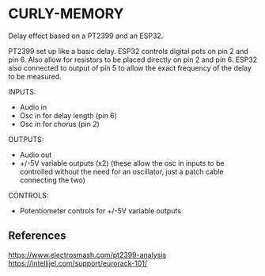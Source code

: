 # CURLY-MEMORY

Delay effect based on a PT2399 and an ESP32.

PT2399 set up like a basic delay. ESP32 controls digital pots on pin 2 and pin 6. Also allow for resistors to be placed directly on pin 2 and pin 6.
ESP32 also connected to output of pin 5 to allow the exact frequency of the delay to be measured.

INPUTS:
 - Audio in
 - Osc in for delay length (pin 6)
 - Osc in for chorus (pin 2)

OUTPUTS:
 - Audio out
 - +/-5V variable outputs (x2) (these allow the osc in inputs to be controlled without the need for an oscillator, just a patch cable connecting the two)

CONTROLS:
 - Potentiometer controls for +/-5V variable outputs

## References

https://www.electrosmash.com/pt2399-analysis
https://intellijel.com/support/eurorack-101/
